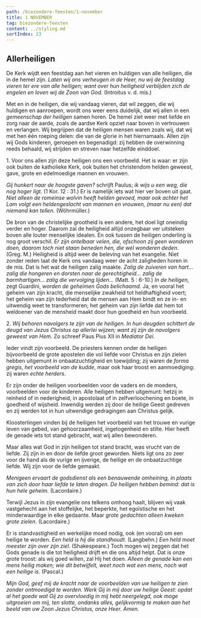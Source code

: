 ```yaml
---
path: /biezondere-feesten/1-november
title: 1 NOVEMBER
tag: biezondere-feesten
content: ../styling.md
sortIndex: 23
---
```


## Allerheiligen

De Kerk wijdt een feestdag aan het vieren en huldigen van alle heiligen, die in de hemel zijn. _Laten wij ons verheugen in de Heer, nu wij de feestdag vieren ter ere van alle heiligen; want over hun heiligheid verblijden zich de engelen en loven wij de Zoon van God._ (Introitus v. d. mis.)

Met en in de heiligen, die wij vandaag vieren, dat wil zeggen, die wij huldigen en aanroepen, wordt ons weer eens duidelijk, dat wij allen in een _gemeenschap der heiligen_ samen horen. De hemel ziet weer met liefde en zorg naar de aarde, zoals de aardse Kerk opziet naar boven in vertrouwen en verlangen. Wij begrijpen dat de heiligen mensen waren zoals wij, dat wij met hen één roeping delen: die van de glorie in het hiernamaals. Allen zijn wij Gods kinderen, geroepen en begenadigd:
zij hebben de overwinning reeds behaald, wij strijden en streven naar hetzelfde einddoel.

1\. Voor ons allen zijn deze heiligen ons een voorbeeld. Het is waar: er zijn ook buiten de katholieke Kerk, ook buiten het christendom helden geweest,
gave, grote en edelmoedige mannen en vrouwen.

_Gij hunkert naar de hoogste gaven?_ schrijft Paulus; _ik wijs u een weg, die nog hoger ligt._ (1 Kor. 12 : 31.) Er is namelijk iets wat hier ver boven uit gaat.
_Niet alleen de romeinse wolvin heeft helden gevoed, maar ook achter het Lam volgt een heldengeslacht van mannen en vrouwen, (maar nu een) dat niemand kan tellen._ (Wöhrmüller.)

De bron van de christelijke grootheid is een andere, het doel ligt oneindig verder en hoger. Daarom zal de heiligheid altijd onzegbaar ver uitsteken boven alle louter menselijke idealen. En ook tussen de heiligen onderling is nog groot verschil.
_Er zijn ontelbaar velen, die, ofschoon zij geen wonderen doen, daarom toch niet staan beneden hen, die wel wonderen deden._ (Greg. M.) Heiligheid is altijd weer de beleving van het evangelie. Niet zonder reden laat de Kerk ons vandaag weer de acht zaligheden horen in de mis. Dat is het wat de heiligen zalig maakte. _Zalig de zuiveren van hart... zalig die hongeren en dorsten naar de gerechtigheid... zalig de barmhartigen... zalig die vervolging lijden..._ (Matt. 5 : 6-10.)
_In de heiligen,_ zegt Guardini, _worden de geheimen Gods belichaamd._ Ja, en vooral het geheim van zijn kracht, die menselijke zwakheid tot heldhaftigheid voert; het geheim van zijn tederheid dat de mensen aan Hem bindt en ze in- en uitwendig weet te transformeren; het geheim van zijn liefde dat hem tot weldoener van de mensheid maakt door hun goedheid en hun voorbeeld.

2\. _Wij behoren navolgers te zijn van de heiligen. In hun deugden schittert de deugd van Jezus Christus op allerlei wijzen; want zij zijn de navolgers geweest van Hem._ Zo schreef Paus Pius XII in _Mediator Dei_.

Ieder vindt zijn voorbeeld. De priesters kennen onder de heiligen bijvoorbeeld de grote apostelen die vol liefde voor Christus en zijn zielen hebben uitgemunt in onbaatzuchtigheid en toewijding; zij waren de _forma gregis_, _het voorbeeld van de kudde_, maar ook haar troost en aanmoediging: zij waren _echte herders_.

Er zijn onder de heiligen voorbeelden voor de vaders en de moeders, voorbeelden voor de kinderen. Alle heiligen hebben uitgemunt: hetzij in reinheid of in nederigheid, in apostolaat of in zelfverloochening en boete, in goedheid of wijsheid. Inwendig werden zij door de heilige Geest gedreven en zij werden tot in hun uitwendige gedragingen aan Christus gelijk.

Kloosterlingen vinden bij de heiligen het voorbeeld van het trouwe en vurige leven van gebed, van gehoorzaamheid, ingetogenheid en stilte. Hier heeft de genade iets tot stand gebracht, wat wij allen bewonderen.

Maar alles wat God in zijn heiligen tot stand bracht, was vrucht van de liefde. Zij zijn in en door de liefde groot geworden. Niets ligt ons zo zeer voor de hand als de vurige en ijverige, de heilige en de onbaatzuchtige liefde. Wij zijn voor de
liefde gemaakt.

_Menigeen ervaart de godsdienst als een benauwende omheining, in plaats van zich door haar liefde te laten dragen. De heiligen hebben bemind: dat is hun hele geheim._ (Lacordaire.)

Terwijl Jezus in zijn evangelie ons telkens omhoog haalt, blijven wij vaak vastgehecht aan het stoffelijke, het beperkte, het egoïstische en het minderwaardige in elke gedaante. Maar _grote gedachten alleen kweken grote zielen_. (Lacordaire.)

Er is standvastigheid en werkelijke moed nodig, ook (en vooral) om een heilige te worden. _Een held is hij die standhoudt._ (Langbehn.) _Een held moet meester zijn over zijn ziel._ (Shakespeare.) Toch mogen wij zeggen dat het Gods genade is die tot heiligheid drijft en die ons altijd helpt. Dat is onze grote troost: als wij goed willen, zal Hij het doen. _Alleen de genade kan een mens heilig maken; wie dit betwijfelt, weet noch wat een mens, noch wat een heilige is._ (Pascal.)

_Mijn God, geef mij de kracht naar de voorbeelden van uw heiligen te zien zonder ontmoedigd te worden. Werk Gij in mij door uw heilige Geest: opdat al het goede wat Gij zo overvloedig in mij hebt neergelegd, ook moge uitgroeien om mij, ten slotte, ondanks alles, gelijkvormig te maken aan het beeld van uw Zoon Jezus Christus, onze Heer. Amen._